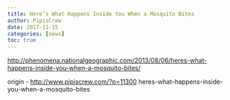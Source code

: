 ```yaml
---
title: Here’s What Happens Inside You When a Mosquito Bites
author: PipisCrew
date: 2017-11-15
categories: [news]
toc: true
---
```


http://phenomena.nationalgeographic.com/2013/08/06/heres-what-happens-inside-you-when-a-mosquito-bites/

origin - http://www.pipiscrew.com/?p=11300 heres-what-happens-inside-you-when-a-mosquito-bites
